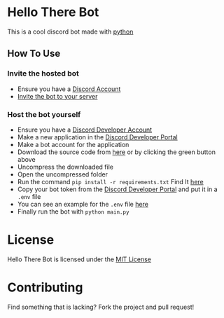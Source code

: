 # Hello There Bot
This is a cool discord bot made with [python](https://www.python.org)

## How To Use
### Invite the hosted bot
- Ensure you have a [Discord Account](https://discord.com/)
- [Invite the bot to your server](https://discord.com/oauth2/authorize?client_id=790592850588336151&permissions=8&scope=bot)
### Host the bot yourself
- Ensure you have a [Discord Developer Account](https://discord.dev/)
- Make a new application in the [Discord Developer Portal](https://discord.dev/)
- Make a bot account for the application
- Download the source code from [here](https://github.com/DHRUV-CODER/Latest-Discord-Bot/archive/main.zip) or by clicking the green button above
- Uncompress the downloaded file
- Open the uncompressed folder
- Run the command `pip install -r requirements.txt` Find It [here](https://github.com/DHRUV-CODER/Latest-Discord-Bot/blob/main/requirements.txt)
- Copy your bot token from the [Discord Developer Portal](https://discord.dev/) and put it in a `.env` file
- You can see an example for the `.env` file [here](https://github.com/DHRUV-CODER/Latest-Discord-Bot/blob/main/dotenv.md)
- Finally run the bot with `python main.py`  

# License
Hello There Bot is licensed under the [MIT License](https://github.com/DHRUV-CODER/Latest-Discord-Bot/blob/main/LICENSE)

# Contributing
Find something that is lacking? Fork the project and pull request!
